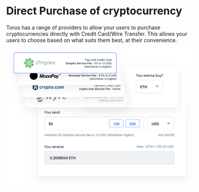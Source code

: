 # Direct Purchase of cryptocurrency

Torus has a range of providers to allow your users to purchase cryptocurrencies directly with Credit Card/Wire Transfer. This allows your users to choose based on what suits them best, at their convenience.

![Account recovery](../.gitbook/assets/directpurchaseofcryptocurrency.png)